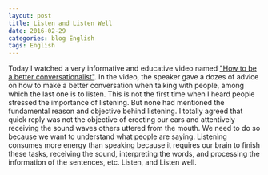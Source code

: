 ```yaml
---
layout: post
title: Listen and Listen Well
date: 2016-02-29
categories: blog English
tags: English
---
```

Today I watched a very informative and educative video named ["How to be a better conversationalist"](https://youtu.be/H6n3iNh4XLI). In the video, the speaker gave a dozes of advice on how to make a better conversation when talking with people, among which the last one is to listen. This is not the first time when I heard people stressed the importance of listening. But none had mentioned the fundamental reason and objective behind listening. I totally agreed that quick reply was not the objective of erecting our ears and attentively receiving the sound waves others uttered from the mouth. We need to do so because we want to understand what people are saying. Listening consumes more energy than speaking because it requires our brain to finish these tasks, receiving the sound, interpreting the words, and processing the information of the sentences, etc. Listen, and Listen well. 
